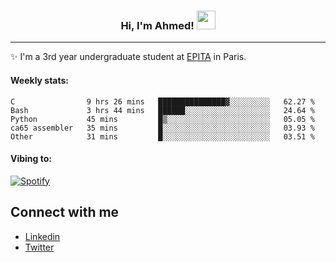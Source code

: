 <!-- Heading -->
<h3 align="center"> Hi, I'm Ahmed! <img src = "https://raw.githubusercontent.com/MartinHeinz/MartinHeinz/master/wave.gif" width = 30px></h3>

<!-- About section -->
---
✨ I'm a 3rd year undergraduate student at <a href="https://www.epita.fr/en/">EPITA</a> in Paris.

<h4 align ="left"> Weekly stats: </h4>

<!--START_SECTION:waka-->

```text
C                9 hrs 26 mins   ███████████████▓░░░░░░░░░   62.27 %
Bash             3 hrs 44 mins   ██████░░░░░░░░░░░░░░░░░░░   24.64 %
Python           45 mins         █▒░░░░░░░░░░░░░░░░░░░░░░░   05.05 %
ca65 assembler   35 mins         █░░░░░░░░░░░░░░░░░░░░░░░░   03.93 %
Other            31 mins         █░░░░░░░░░░░░░░░░░░░░░░░░   03.51 %
```

<!--END_SECTION:waka-->

<!-- [![Ahmed's GitHub stats](https://github-readme-stats.vercel.app/api?username=ahmedhassayoune)](https://github.com/anuraghazra/github-readme-stats) -->

<h4 align ="left">Vibing to:</h4>

[![Spotify](https://novatorem-ten-lyart.vercel.app/api/spotify)](https://open.spotify.com/user/31knevkvll66tzc3gqtoi6ngjbre)

<!-- Connect section -->

## Connect with me
  * <a href="https://www.linkedin.com/in/ahmed-hassayoune-6a10ba251/">Linkedin</a>
  * <a href="https://twitter.com/Ahmedhassaaa">Twitter</a>

<!-- Connect section: END -->
